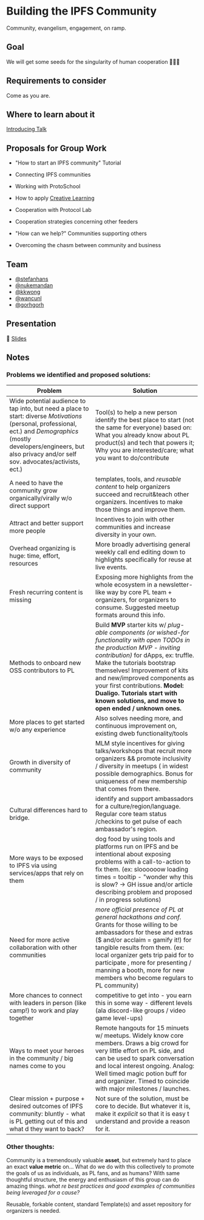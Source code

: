 # Building the IPFS Community

Community, evangelism, engagement, on ramp.

## Goal

We will get some seeds for the singularity of human cooperation 🌱🌱🌱

## Requirements to consider

Come as you are.

## Where to learn about it

[Introducing Talk](https://gitpitch.com/stefanhans/building-the-ipfs-community#/)

## Proposals for Group Work

- "How to start an IPFS community" Tutorial 

- Connecting IPFS communities

- Working with ProtoSchool

- How to apply [Creative Learning](https://web.media.mit.edu/~mres/papers/kindergarten-learning-approach.pdf)

- Cooperation with Protocol Lab

- Cooperation strategies concerning other feeders

- "How can we help?" Communities supporting others

- Overcoming the chasm between community and business

## Team

* [@stefanhans](https://github.com/stefanhans)
* [@nukemandan](https://github.com/nukemandan)
* [@kkwong](https://github.com/kkwong)
* [@wancunl](https://github.com/wancunl)
* [@gorhgorh](https://github.com/gorhgorh)

## Presentation

🎤 [Slides](https://docs.google.com/presentation/d/105KwT6ZmcneywGnvUyww5y-u_GHSY0FFQ0yIXZQf7Y0/edit#slide=id.g5c6a5171f6_0_122)

## Notes

### Problems we identified and proposed solutions:
 Problem | Solution
  --------|----------
Wide potential audience to tap into, but need a place to start: diverse *Motivations* (personal, professional, ect.) and *Demographics* (mostly developers/engineers, but also privacy and/or self sov. advocates/activists, ect.) | Tool(s) to help a new person identify the best place to start (not the same for everyone) based on: What you already know about PL product(s) and tech that powers it; Why you are interested/care; what you want to do/contribute
A need to have the community grow organically/virally w/o direct support | templates, tools, and *reusable content* to help organizers succeed and recruit&teach other organizers. Incentives to make those things and improve them.
Attract and better support more people | Incentives to join with other communities and increase diversity in your own.
Overhead organizing is huge: time, effort, resources | More broadly advertising general weekly call end editing down to highlights specifically for reuse at live events. 
Fresh recurring content is missing | Exposing more highlights from the whole ecosystem in a newsletter-like way by core PL team + organizers, for organizers to consume. Suggested meetup formats around this info. 
Methods to onboard new OSS contributors to PL | Build **MVP** starter kits w/ *plug-able components (or wished-for functionality with open TODOs in the production MVP - inviting contribution)* for dApps, ex: truffle. Make the tutorials bootstrap themselves! Improvement of kits and new/improved components as your first contributions. **Model: Dualigo. Tutorials start with known solutions, and move to open ended / unknown ones.**
More places to get started w/o any experience | Also solves needing more, and continuous improvement on, existing dweb functionality/tools
Growth in diversity of community | MLM style incentives for giving talks/workshops that recruit more organizers && promote inclusivity / diversity in meetups ( in widest possible demographics. Bonus for uniqueness of new membership that comes from there.  
Cultural differences hard to bridge. | identify and support ambassadors for a culture/region/language. Regular core team status /checkins to get pulse of each ambassador's region. 
More ways to be exposed to IPFS via using services/apps that rely on them | dog food by using tools and platforms run on IPFS and be intentional about exposing problems with a call-to-action to fix them. (ex: sloooooow loading times = tooltip - "wonder why this is slow? -> GH issue and/or article describing problem and proposed / in progress solutions)
Need for more active collaboration with other communities | *more official presence of PL at general hackathons and conf.* Grants for those willing to be ambassadors for these and extras ($ and/or acclaim = gamify it!) for tangible results from them. (ex: local organizer gets trip paid for to participate , more for presenting / manning a booth, more for new members who become regulars to PL community) 
More chances to connect with leaders in person (like camp!) to work and play together | competitive to get into - you earn this in some way - different levels (ala discord-like groups / video game level-ups)
Ways to meet your heroes in the community / big names come to you | Remote hangouts for 15 minuets w/ meetups. Widely know core members. Draws a big crowd for very little effort on PL side, and can be used to spark conversation and local interest ongoing. Analog: Well timed magic potion buff for and organizer. Timed to coincide with major milestones / launches.
Clear mission + purpose + desired outcomes of IPFS community: bluntly - what is PL getting out of this and what d they want to back? | Not sure of the solution, must be core to decide. But whatever it is, make it *explicit* so that it is easy t understand and provide a reason for it. 

 
### Other thoughts:
Community is a tremendously valuable **asset**, but extremely hard to place an exact **value metric** on... What do we do with this collectively to promote the goals of us as individuals, as PL fans, and as humans? With same thoughtful structure, the energy and enthusiasm of this group can do amazing things. *what re best practices and good examples of communities being leveraged for a cause?*

Reusable, forkable content, standard Template(s) and asset repository for organizers is needed.

